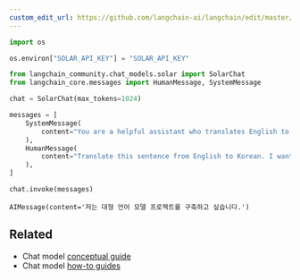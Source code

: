 ```yaml
---
custom_edit_url: https://github.com/langchain-ai/langchain/edit/master/docs/docs/integrations/chat/solar.ipynb
---
```

```python
import os

os.environ["SOLAR_API_KEY"] = "SOLAR_API_KEY"

from langchain_community.chat_models.solar import SolarChat
from langchain_core.messages import HumanMessage, SystemMessage

chat = SolarChat(max_tokens=1024)

messages = [
    SystemMessage(
        content="You are a helpful assistant who translates English to Korean."
    ),
    HumanMessage(
        content="Translate this sentence from English to Korean. I want to build a project of large language model."
    ),
]

chat.invoke(messages)
```



```output
AIMessage(content='저는 대형 언어 모델 프로젝트를 구축하고 싶습니다.')
```



## Related

- Chat model [conceptual guide](/docs/concepts/#chat-models)
- Chat model [how-to guides](/docs/how_to/#chat-models)
